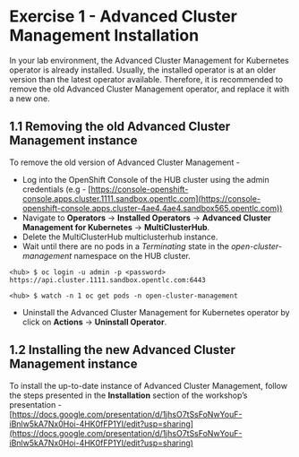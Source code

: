 # Exercise 1 - Advanced Cluster Management Installation 

In your lab environment, the Advanced Cluster Management for Kubernetes operator is already installed. Usually, the installed operator is at an older version than the latest operator available. Therefore, it is recommended to remove the old Advanced Cluster Management operator, and replace it with a new one.


## 1.1 Removing the old Advanced Cluster Management instance

To remove the old version of Advanced Cluster Management -

*   Log into the OpenShift Console of the HUB cluster using the admin credentials (e.g - [https://console-openshift-console.apps.cluster.1111.sandbox.opentlc.com](https://console-openshift-console.apps.cluster-4ae4.4ae4.sandbox565.opentlc.com))
*   Navigate to **Operators** -> **Installed Operators** -> **Advanced Cluster Management for Kubernetes** -> **MultiClusterHub**.
*   Delete the MultiClusterHub multiclusterhub instance.
*   Wait until there are no pods in a _Terminating_ state in the _open-cluster-management_ namespace on the HUB cluster.

```
<hub> $ oc login -u admin -p <password> https://api.cluster.1111.sandbox.opentlc.com:6443

<hub> $ watch -n 1 oc get pods -n open-cluster-management
```

*   Uninstall the Advanced Cluster Management for Kubernetes operator by click on **Actions** -> **Uninstall Operator**.

## 1.2 Installing the new Advanced Cluster Management instance

To install the up-to-date instance of Advanced Cluster Management, follow the steps presented in the **Installation** section of the workshop’s presentation - [https://docs.google.com/presentation/d/1jhsO7tSsFoNwYouF-iBnlw5kA7Nx0Hoi-4HK0fFP1YI/edit?usp=sharing](https://docs.google.com/presentation/d/1jhsO7tSsFoNwYouF-iBnlw5kA7Nx0Hoi-4HK0fFP1YI/edit?usp=sharing)
